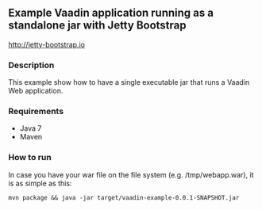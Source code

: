## Example Vaadin application running as a standalone jar with Jetty Bootstrap

http://jetty-bootstrap.io

### Description
This example show how to have a single executable jar that runs a Vaadin Web application.

### Requirements
- Java 7
- Maven

### How to run
In case you have your war file on the file system (e.g. /tmp/webapp.war), it is as simple as this:
```
mvn package && java -jar target/vaadin-example-0.0.1-SNAPSHOT.jar
```
